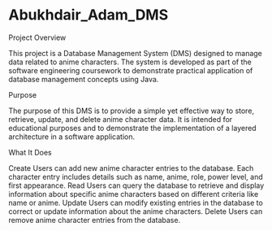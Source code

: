 # Abukhdair_Adam_DMS

 Project Overview

This project is a Database Management System (DMS) designed to manage data related to anime characters. The system is developed as part of the software engineering coursework to demonstrate practical application of database management concepts using Java.

 Purpose

The purpose of this DMS is to provide a simple yet effective way to store, retrieve, update, and delete anime character data. It is intended for educational purposes and to demonstrate the implementation of a layered architecture in a software application.

 What It Does

Create Users can add new anime character entries to the database. Each character entry includes details such as name, anime, role, power level, and first appearance.
Read Users can query the database to retrieve and display information about specific anime characters based on different criteria like name or anime.
Update Users can modify existing entries in the database to correct or update information about the anime characters.
Delete Users can remove anime character entries from the database.
